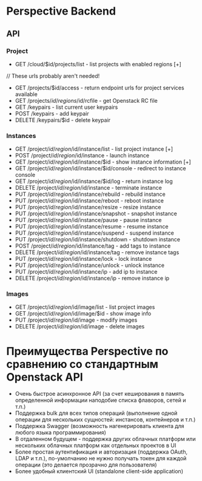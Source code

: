 # Perspective Backend

## API
### Project
* GET /cloud/$id/projects/list - list projects with enabled regions [+]

// These urls probably aren't needed!
* GET /projects/$id/access - return endpoint urls for project services available
* GET /projects/$id/regions/$id/rcfile - get Openstack RC file
* GET /keypairs - list current user keypairs
* POST /keypairs - add keypair
* DELETE /keypairs/$id - delete keypair

### Instances
* GET /project/$id/region/$id/instance/list - list project instance [+]
* POST /project/$id/region/$id/instance - launch instance
* GET /project/$id/region/$id/instance/$id - show instance information [+]
* GET /project/$id/region/$id/instance/$id/console - redirect to instance console
* GET /project/$id/region/$id/instance/$id/log - return instance log
* DELETE /project/$id/region/$id/instance - terminate instance
* PUT /project/$id/region/$id/instance/rebuild - rebuild instance
* PUT /project/$id/region/$id/instance/reboot - reboot instance
* PUT /project/$id/region/$id/instance/resize - resize instance
* PUT /project/$id/region/$id/instance/snapshot - snapshot instance
* PUT /project/$id/region/$id/instance/pause - pause instance
* PUT /project/$id/region/$id/instance/resume - resume instance
* PUT /project/$id/region/$id/instance/suspend - suspend instance
* PUT /project/$id/region/$id/instance/shutdown - shutdown instance
* POST /project/$id/region/$id/instance/tag - add tags to instance
* DELETE /project/$id/region/$id/instance/tag - remove instance tags
* PUT /project/$id/region/$id/instance/lock - lock instance
* PUT /project/$id/region/$id/instance/unlock - unlock instance
* PUT /project/$id/region/$id/instance/ip - add ip to instance
* DELETE /project/$id/region/$id/instance/ip - remove instance ip
 
### Images
* GET /project/$id/region/$id/image/list - list project images
* GET /project/$id/region/$id/image/$id - show image info
* PUT /project/$id/region/$id/image - modify images
* DELETE /project/$id/region/$id/image - delete images

# Преимущества Perspective по сравнению со стандартным Openstack API

* Очень быстрое асинхронное API (за счет кеширования в память определенной информации наподобие списка флаворов, сетей и т.п.)
* Поддержка bulk для всех типов операций (выполнение одной операции для нескольких сущностей: инстансов, контейнеров и т.п.)
* Поддержка Swagger (возможность нагенерировать клиента для любого языка программирования)
* В отдаленном будущем - поддержка других облачных платформ или нескольких облачных платформ как отдельных проектов в UI
* Более простая аутентификация и авторизация (поддержка OAuth, LDAP и т.п.), по-умолчанию не нужно получать токен для каждой операции (это делается прозрачно для пользователя)
* Более удобный клиентский UI (standalone client-side application)